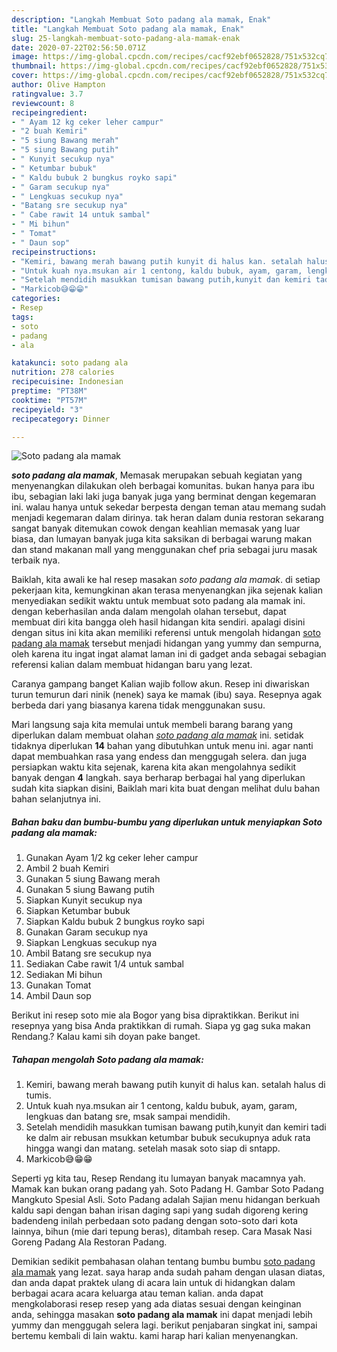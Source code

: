 ```yaml
---
description: "Langkah Membuat Soto padang ala mamak, Enak"
title: "Langkah Membuat Soto padang ala mamak, Enak"
slug: 25-langkah-membuat-soto-padang-ala-mamak-enak
date: 2020-07-22T02:56:50.071Z
image: https://img-global.cpcdn.com/recipes/cacf92ebf0652828/751x532cq70/soto-padang-ala-mamak-foto-resep-utama.jpg
thumbnail: https://img-global.cpcdn.com/recipes/cacf92ebf0652828/751x532cq70/soto-padang-ala-mamak-foto-resep-utama.jpg
cover: https://img-global.cpcdn.com/recipes/cacf92ebf0652828/751x532cq70/soto-padang-ala-mamak-foto-resep-utama.jpg
author: Olive Hampton
ratingvalue: 3.7
reviewcount: 8
recipeingredient:
- " Ayam 12 kg ceker leher campur"
- "2 buah Kemiri"
- "5 siung Bawang merah"
- "5 siung Bawang putih"
- " Kunyit secukup nya"
- " Ketumbar bubuk"
- " Kaldu bubuk 2 bungkus royko sapi"
- " Garam secukup nya"
- " Lengkuas secukup nya"
- "Batang sre secukup nya"
- " Cabe rawit 14 untuk sambal"
- " Mi bihun"
- " Tomat"
- " Daun sop"
recipeinstructions:
- "Kemiri, bawang merah bawang putih kunyit di halus kan. setalah halus di tumis."
- "Untuk kuah nya.msukan air 1 centong, kaldu bubuk, ayam, garam, lengkuas dan batang sre, msak sampai mendidih."
- "Setelah mendidih masukkan tumisan bawang putih,kunyit dan kemiri tadi ke dalm air rebusan msukkan ketumbar bubuk secukupnya aduk rata hingga wangi dan matang. setelah masak soto siap di sntapp."
- "Markicob😅😁😁"
categories:
- Resep
tags:
- soto
- padang
- ala

katakunci: soto padang ala 
nutrition: 278 calories
recipecuisine: Indonesian
preptime: "PT38M"
cooktime: "PT57M"
recipeyield: "3"
recipecategory: Dinner

---
```



![Soto padang ala mamak](https://img-global.cpcdn.com/recipes/cacf92ebf0652828/751x532cq70/soto-padang-ala-mamak-foto-resep-utama.jpg)

<b><i>soto padang ala mamak</i></b>, Memasak merupakan sebuah kegiatan yang menyenangkan dilakukan oleh berbagai komunitas. bukan hanya para ibu ibu, sebagian laki laki juga banyak juga yang berminat dengan kegemaran ini. walau hanya untuk sekedar berpesta dengan teman atau memang sudah menjadi kegemaran dalam dirinya. tak heran dalam dunia restoran sekarang sangat banyak ditemukan cowok dengan keahlian memasak yang luar biasa, dan lumayan banyak juga kita saksikan di berbagai warung makan dan stand makanan mall yang menggunakan chef pria sebagai juru masak terbaik nya.

Baiklah, kita awali ke hal resep masakan <i>soto padang ala mamak</i>. di setiap pekerjaan kita, kemungkinan akan terasa menyenangkan jika sejenak kalian menyediakan sedikit waktu untuk membuat soto padang ala mamak ini. dengan keberhasilan anda dalam mengolah olahan tersebut, dapat membuat diri kita bangga oleh hasil hidangan kita sendiri. apalagi disini dengan situs ini kita akan memiliki referensi untuk mengolah hidangan <u>soto padang ala mamak</u> tersebut menjadi hidangan yang yummy dan sempurna, oleh karena itu ingat ingat alamat laman ini di gadget anda sebagai sebagian referensi kalian dalam membuat hidangan baru yang lezat.

Caranya gampang banget Kalian wajib follow akun. Resep ini diwariskan turun temurun dari ninik (nenek) saya ke mamak (ibu) saya. Resepnya agak berbeda dari yang biasanya karena tidak menggunakan susu.


Mari langsung saja kita memulai untuk membeli barang barang yang diperlukan dalam membuat olahan <u><i>soto padang ala mamak</i></u> ini. setidak tidaknya diperlukan <b>14</b> bahan yang dibutuhkan untuk menu ini. agar nanti dapat membuahkan rasa yang endess dan menggugah selera. dan juga persiapkan waktu kita sejenak, karena kita akan mengolahnya sedikit banyak dengan <b>4</b> langkah. saya berharap berbagai hal yang diperlukan sudah kita siapkan disini, Baiklah mari kita buat dengan melihat dulu bahan bahan selanjutnya ini.

<!--inarticleads1-->

##### Bahan baku dan bumbu-bumbu yang diperlukan untuk menyiapkan Soto padang ala mamak:

1. Gunakan  Ayam 1/2 kg ceker leher campur
1. Ambil 2 buah Kemiri
1. Gunakan 5 siung Bawang merah
1. Gunakan 5 siung Bawang putih
1. Siapkan  Kunyit secukup nya
1. Siapkan  Ketumbar bubuk
1. Siapkan  Kaldu bubuk 2 bungkus royko sapi
1. Gunakan  Garam secukup nya
1. Siapkan  Lengkuas secukup nya
1. Ambil Batang sre secukup nya
1. Sediakan  Cabe rawit 1/4 untuk sambal
1. Sediakan  Mi bihun
1. Gunakan  Tomat
1. Ambil  Daun sop


Berikut ini resep soto mie ala Bogor yang bisa dipraktikkan. Berikut ini resepnya yang bisa Anda praktikkan di rumah. Siapa yg gag suka makan Rendang.? Kalau kami sih doyan pake banget. 

<!--inarticleads2-->

##### Tahapan mengolah Soto padang ala mamak:

1. Kemiri, bawang merah bawang putih kunyit di halus kan. setalah halus di tumis.
1. Untuk kuah nya.msukan air 1 centong, kaldu bubuk, ayam, garam, lengkuas dan batang sre, msak sampai mendidih.
1. Setelah mendidih masukkan tumisan bawang putih,kunyit dan kemiri tadi ke dalm air rebusan msukkan ketumbar bubuk secukupnya aduk rata hingga wangi dan matang. setelah masak soto siap di sntapp.
1. Markicob😅😁😁


Seperti yg kita tau, Resep Rendang itu lumayan banyak macamnya yah. Mamak kan bukan orang padang yah. ‪Soto Padang H. Gambar Soto Padang Mangkuto Spesial Asli. Soto Padang adalah Sajian menu hidangan berkuah kaldu sapi dengan bahan irisan daging sapi yang sudah digoreng kering badendeng inilah perbedaan soto padang dengan soto-soto dari kota lainnya, bihun (mie dari tepung beras), ditambah resep. Cara Masak Nasi Goreng Padang Ala Restoran Padang. 

Demikian sedikit pembahasan olahan tentang bumbu bumbu <u>soto padang ala mamak</u> yang lezat. saya harap anda sudah paham dengan ulasan diatas, dan anda dapat praktek ulang di acara lain untuk di hidangkan dalam berbagai acara acara keluarga atau teman kalian. anda dapat mengkolaborasi resep resep yang ada diatas sesuai dengan keinginan anda, sehingga masakan <b>soto padang ala mamak</b> ini dapat menjadi lebih yummy dan menggugah selera lagi. berikut penjabaran singkat ini, sampai bertemu kembali di lain waktu. kami harap hari kalian menyenangkan.
